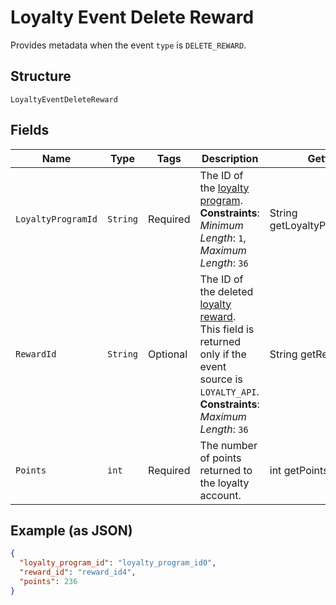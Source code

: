 
# Loyalty Event Delete Reward

Provides metadata when the event `type` is `DELETE_REWARD`.

## Structure

`LoyaltyEventDeleteReward`

## Fields

| Name | Type | Tags | Description | Getter |
|  --- | --- | --- | --- | --- |
| `LoyaltyProgramId` | `String` | Required | The ID of the [loyalty program](#type-LoyaltyProgram).<br>**Constraints**: *Minimum Length*: `1`, *Maximum Length*: `36` | String getLoyaltyProgramId() |
| `RewardId` | `String` | Optional | The ID of the deleted [loyalty reward](#type-LoyaltyReward).<br>This field is returned only if the event source is `LOYALTY_API`.<br>**Constraints**: *Maximum Length*: `36` | String getRewardId() |
| `Points` | `int` | Required | The number of points returned to the loyalty account. | int getPoints() |

## Example (as JSON)

```json
{
  "loyalty_program_id": "loyalty_program_id0",
  "reward_id": "reward_id4",
  "points": 236
}
```

